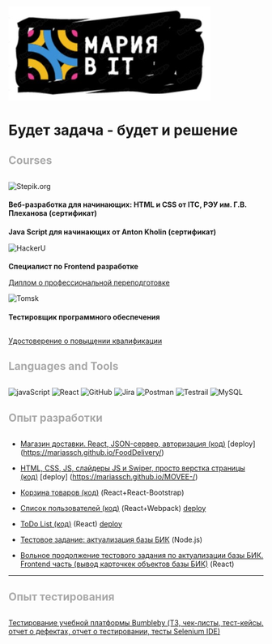 
![Header](https://github.com/MariaSSch/MariaSSch/blob/my_trunk/assets/header.JPG)


<h1>Будет задача - будет и решение</h1>

<h2  style="margin-bottom: 30px; color: darkgrey">Courses</h2>


![Stepik.org](https://img.shields.io/badge/Stepik.org,&nbsp;2021-63666a?style=for-the-badge&logo)



<h4> Веб-разработка для начинающих: HTML и CSS от ITC, РЭУ им. Г.В. Плеханова (сертификат)</h4>
<h4 style="margin-bottom: 15px"> Java Script для начинающих от Anton Kholin (сертификат)</h4>

![HackerU](https://img.shields.io/badge/HackerU&nbsp;(ОАНО&nbsp;ДПО&nbsp;«Выштех»)&nbsp;2022-63666a?style=for-the-badge&logo)

<h4  style="margin-bottom: 15px"> Специалист по Frontend разработке </h4>

[Диплом о профессиональной переподготовке](https://drive.google.com/file/d/1KrFcLgntwQ2K4n2dE8sXlrSs7ClN3jSM/view?usp=share_link)

![Tomsk](https://img.shields.io/badge/Томский&nbsp;ГУ,&nbsp;2022-63666a?style=for-the-badge&logo)


<h4  style="margin-bottom: 30px"> Тестировщик программного обеспечения </h4>

[Удостоверение о повыщении квалификации](https://drive.google.com/file/d/1qm_tB15hn5XSTUDpWW-_R35WhsCgAuQN/view?usp=share_link)

<h2  style="margin-bottom: 30px; color: darkgrey"> Languages and Tools</h2>

![javaScript](https://img.shields.io/badge/JavaScript-090909?style=for-the-badge&logo=JavaScript&logoColor=yellow)
![React](https://img.shields.io/badge/React-090909?style=for-the-badge&logo=React&logoColor=blue)
![GitHub](https://img.shields.io/badge/GitHub-090909?style=for-the-badge&logo=GitHub&logoColor=white)
![Jira](https://img.shields.io/badge/Jira-090909?style=for-the-badge&logo=Jira&logoColor=blue)
![Postman](https://img.shields.io/badge/Postman-090909?style=for-the-badge&logo=Postman&logoColor=red)
![Testrail](https://img.shields.io/badge/Testrail-090909?style=for-the-badge&logo=TestRail&logoColor=red)
![MySQL](https://img.shields.io/badge/MySQL-090909?style=for-the-badge&logo=MySQL&logoColor=blue)


<h2  style="margin-bottom: 30px; color: darkgrey"> Опыт разработки</h2>

- [Магазин доставки. React, JSON-сервер, авторизация (код)](https://github.com/MariaSSch/FoodDelivery)  [deploy] (https://mariassch.github.io/FoodDelivery/)

- [HTML, CSS, JS, слайдеры JS и Swiper, просто верстка страницы (код)](https://github.com/MariaSSch/MOVEE-)  [deploy] (https://mariassch.github.io/MOVEE-/)

- [Корзина товаров (код)](https://github.com/MariaSSch/Frontend_Jr_Test_task_Cart_of_Goods_-model-.git) (React+React-Bootstrap)

- [Список пользователей (код)](https://github.com/MariaSSch/Frontend_Jr_Test_task_from_RooXSolutions) (React+Webpack)  [deploy](https://mariassch.github.io/Frontend_Jr_Test_task_from_RooXSolutions/)

- [ToDo List (код)](https://github.com/MariaSSch/ToDO-List.git) (React) [deploy](https://mariassch.github.io/ToDO-List//)

- [Тестовое задание: актуализация базы БИК](https://github.com/MariaSSch/BIC_DB) (Node.js) 
- [Вольное продолжение тестового задания по актуализации базы БИК. Frontend часть (вывод карточкек объектов базы БИК)](https://github.com/MariaSSch/BIC_DB_frontend) (React)



****




<h2  style="margin-bottom: 30px; color: darkgrey"> Опыт тестирования</h2>

[Тестирование учебной платформы Bumbleby (ТЗ, чек-листы, тест-кейсы, отчет о дефектах, отчет о тестировании, тесты Selenium IDE)](https://drive.google.com/drive/folders/1dNdoirRCx5sSkzOpePwOKU-tyhkTqOr_?usp=sharing)